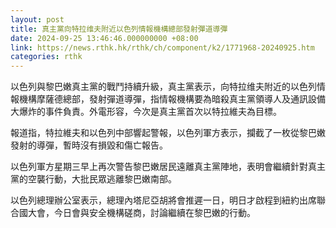 ```yaml
---
layout: post
title: 真主黨向特拉维夫附近以色列情報機構總部發射彈道導彈
date: 2024-09-25 13:46:46.000000000 +08:00
link: https://news.rthk.hk/rthk/ch/component/k2/1771968-20240925.htm
categories: rthk
---
```


以色列與黎巴嫩真主黨的戰鬥持續升級，真主黨表示，向特拉维夫附近的以色列情報機構摩薩德總部，發射彈道導彈，指情報機構要為暗殺真主黨領導人及通訊設備大爆炸的事件負責。外電形容，今次是真主黨首次以特拉維夫為目標。

報道指，特拉維夫和以色列中部響起警報，以色列軍方表示，攔截了一枚從黎巴嫩發射的導彈，暫時沒有損毀和傷亡報告。

以色列軍方星期三早上再次警告黎巴嫩居民遠離真主黨陣地，表明會繼續針對真主黨的空襲行動，大批民眾逃離黎巴嫩南部。

以色列總理辦公室表示，總理內塔尼亞胡將會推遲一日，明日才啟程到紐約出席聯合國大會，今日會與安全機構磋商，討論繼續在黎巴嫩的行動。
